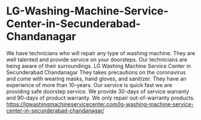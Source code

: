 # LG-Washing-Machine-Service-Center-in-Secunderabad-Chandanagar
We have technicians who will repair any type of washing machine. They are well talented and provide service on your doorsteps. Our technicians are being aware of their surroundings. LG Washing Machine Service Center in Secunderabad Chandanagar They takes precautions on the coronavirus and come with wearing masks, hand gloves, and sanitizer. They have an experience of more than 10-years. Our service is quick fast we are providing safe doorstep service. We provide 30-days of service warranty and 90-days of product warranty. We only repair out-of-warranty products. https://lgwashingmachineservicecenter.com/lg-washing-machine-service-center-in-secunderabad-chandanagar/
